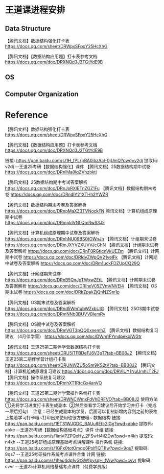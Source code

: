 # 王道课进程安排
## Data Structure
【腾讯文档】数据结构强化打卡表
https://docs.qq.com/sheet/DRWpxSFpxY25HcXhG

【腾讯文档】【数据结构应用题】打卡表参考文档
https://docs.qq.com/doc/DRXNQd3J3TGtYdE9B



## OS
## Computer Organization



# Reference
【腾讯文档】数据结构强化打卡表
https://docs.qq.com/sheet/DRWpxSFpxY25HcXhG

【腾讯文档】【数据结构应用题】打卡表参考文档
https://docs.qq.com/doc/DRXNQd3J3TGtYdE9B

链接: https://pan.baidu.com/s/1H_fPLrpBA0ibzAal-0jUmQ?pwd=v2dj 提取码: v2dj 
--王道25考研【数据结构强化】课件
【腾讯文档】25数据结构期中试卷  
https://docs.qq.com/doc/DRnlMa0lqZVhzbktl

【腾讯文档】25数据结构期中考试答案解析 
https://docs.qq.com/doc/DRnJoRXlETnZGZ1Fu
【腾讯文档】数据结构期末考卷
https://docs.qq.com/doc/DRndIY21XTHh2YWZR

【腾讯文档】数据结构期末考卷及答案解析
https://docs.qq.com/doc/DRnpMaXZ3TVNockFN
腾讯文档】计算机组成原理期中试卷   
https://docs.qq.com/doc/DRmpIdVNLQmRwS3Jk

【腾讯文档】计算机组成原理期中试卷及答案解析   
https://docs.qq.com/doc/DRnhNU09BS0tOWnJh
【腾讯文档】计组期末试卷
https://docs.qq.com/doc/DRmJXYVZXUVVJcGhN
【腾讯文档】计组期末试卷及答案解析
https://docs.qq.com/doc/DRnF0RGtlcnVkUEZm
【腾讯文档】计网期中试卷
https://docs.qq.com/doc/DRldyZWpQV21yelFk
【腾讯文档】计网期中试卷及答案解析
https://docs.qq.com/doc/DRm1uckFDZUpCQ29Q

【腾讯文档】计网络期末试卷
https://docs.qq.com/doc/DRnB5QnJpTWxwZEtL
【腾讯文档】计网期末试卷及答案解析
https://docs.qq.com/doc/DRlhoV05ZVmVNVEl4
【腾讯文档】OS期末试卷 
https://docs.qq.com/doc/DRkZpakZjQnNZSm1p

【腾讯文档】OS期末试卷及答案解析
https://docs.qq.com/doc/DRnd5Wm1ubWZxbUlG
【腾讯文档】25OS期中试卷
https://docs.qq.com/doc/DRmNNb3BUVVBlemRv

【腾讯文档】OS期中试卷及答案解析
https://docs.qq.com/doc/DRmVGT3pQQ0xnemhZ
【腾讯文档】数据结构复习建议 （4月伴学营）
https://docs.qq.com/doc/DWm1FYmdpekxjWGtr

【腾讯文档】王道25第二期伴学营数据结构打卡表
https://docs.qq.com/sheet/DRU5iTFBDeFJ6V3pT?tab=BB08J2
【腾讯文档】王道25第二期伴学营计组打卡表
https://docs.qq.com/sheet/DRUNWZU5oSm9KS2tK?tab=BB08J2
【腾讯文档】计算机组成原理复习建议
https://docs.qq.com/doc/DRVlUY1NuUmhLT2FJ
【腾讯文档】操作系统复习建议
https://docs.qq.com/doc/DRmhXT1RtcGx4anVQ

【腾讯文档】王道25第二期伴学营操作系统打卡表
https://docs.qq.com/sheet/DRWNCWmxFdVhDRFVO?tab=BB08J2
使用方法 
①先将学习进度打卡表生成副本 
②然后查看学习建议后开始学习并打卡（完成一项后打勾） 
注意：已经生成副本的学员，后面可以复制新增内容到之前的表格上接着学习打卡哦~打印出来使用也很方便哦~
数据结构  链接: https://pan.baidu.com/s/1ET31WJGDC_BAUu6Efc2lGg?pwd=abke 提取码: abke 
--王道25考研【数据结构基础考点】课件
计组 链接: https://pan.baidu.com/s/1imVPZPQxHy_2FSwH4ilZDw?pwd=n4kh 提取码: n4kh 
--王道25考研组成原理基础考点讲解课件
操作系统   链接: https://pan.baidu.com/s/1GFx0totOmqo6Polf1QT1Iw?pwd=9qs7 提取码: 9qs7 
--王道25考研操作系统考点课件合集
计网
链接: https://pan.baidu.com/s/1heu4dp1vGtSWfpysqH_fWw?pwd=cvvr 提取码: cvvr 
--王道25计算机网络基础考点课件（付费学员版）

